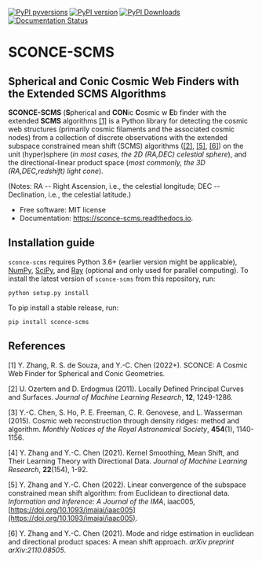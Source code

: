 [![PyPI pyversions](https://img.shields.io/pypi/pyversions/sconce-scms.svg)](https://pypi.python.org/pypi/sconce-scms/)
[![PyPI version](https://badge.fury.io/py/sconce-scms.svg)](https://badge.fury.io/py/sconce-scms)
[![PyPI Downloads](https://pepy.tech/badge/sconce-scms)](https://pepy.tech/project/sconce-scms)
[![Documentation Status](https://readthedocs.org/projects/sconce-scms/badge/?version=latest)](http://sconce-scms.readthedocs.io/?badge=latest)

# SCONCE-SCMS
## Spherical and Conic Cosmic Web Finders with the Extended SCMS Algorithms


**SCONCE-SCMS** (**S**pherical and **CON**ic **C**osmic w **E**b finder with the extended **SCMS** algorithms [[1]](#sconce) is a Python library for detecting the cosmic web structures (primarily cosmic filaments and the associated cosmic nodes) from a collection of discrete observations with the extended subspace constrained mean shift (SCMS) algorithms ([[2]](#scms), [[5]](#dirscms), [[6]](#dirlinscms)) on the unit (hyper)sphere (_in most cases, the 2D (RA,DEC) celestial sphere_), and the directional-linear product space (_most commonly, the 3D (RA,DEC,redshift) light cone_). 

(Notes: RA -- Right Ascension, i.e., the celestial longitude; DEC -- Declination, i.e., the celestial latitude.)

* Free software: MIT license
* Documentation: https://sconce-scms.readthedocs.io.


Installation guide
--------

```sconce-scms``` requires Python 3.6+ (earlier version might be applicable), [NumPy](http://www.numpy.org/), [SciPy](https://www.scipy.org/), and [Ray](https://ray.io/) (optional and only used for parallel computing). To install the latest version of ```sconce-scms``` from this repository, run:

```
python setup.py install
```

To pip install a stable release, run:
```
pip install sconce-scms
```

References
--------

<a name="sconce">[1]</a> Y. Zhang, R. S. de Souza, and Y.-C. Chen (2022+). SCONCE: A Cosmic Web Finder for Spherical and Conic Geometries.

<a name="scms">[2]</a> U. Ozertem and D. Erdogmus (2011). Locally Defined Principal Curves and Surfaces. *Journal of Machine Learning Research*, **12**, 1249-1286.

[3] Y.-C. Chen, S. Ho, P. E. Freeman, C. R. Genovese, and L. Wasserman (2015). Cosmic web reconstruction through density ridges: method and algorithm. *Monthly Notices of the Royal Astronomical Society*, **454**(1), 1140-1156.

[4] Y. Zhang and Y.-C. Chen (2021). Kernel Smoothing, Mean Shift, and Their Learning Theory with Directional Data. *Journal of Machine Learning Research*, **22**(154), 1-92.

<a name="dirscms">[5]</a> Y. Zhang and Y.-C. Chen (2022). Linear convergence of the subspace constrained mean shift algorithm: from Euclidean to directional data. *Information and Inference: A Journal of the IMA*, iaac005, [https://doi.org/10.1093/imaiai/iaac005](https://doi.org/10.1093/imaiai/iaac005).

<a name="dirlinscms">[6]</a> Y. Zhang and Y.-C. Chen (2021). Mode and ridge estimation in euclidean and directional product spaces: A mean shift approach. *arXiv preprint arXiv:2110.08505*.
